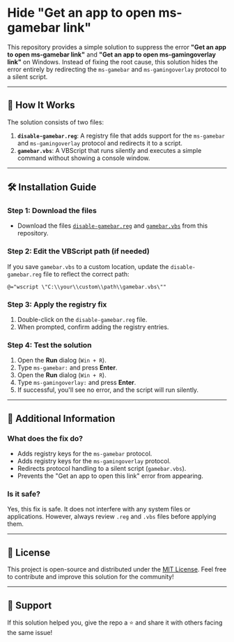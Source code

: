 
# Hide "Get an app to open ms-gamebar link"

This repository provides a simple solution to suppress the error **"Get an app to open ms-gamebar link"** and **"Get an app to open ms-gamingoverlay link"** on Windows. Instead of fixing the root cause, this solution hides the error entirely by redirecting the `ms-gamebar` and `ms-gamingoverlay` protocol to a silent script.

---

## 🚀 How It Works
The solution consists of two files:
1. **`disable-gamebar.reg`**: A registry file that adds support for the `ms-gamebar` and `ms-gamingoverlay` protocol and redirects it to a script.
2. **`gamebar.vbs`**: A VBScript that runs silently and executes a simple command without showing a console window.

---

## 🛠️ Installation Guide
### Step 1: Download the files
- Download the files [`disable-gamebar.reg`](disable-gamebar.reg) and [`gamebar.vbs`](gamebar.vbs) from this repository.

### Step 2: Edit the VBScript path (if needed)
If you save `gamebar.vbs` to a custom location, update the `disable-gamebar.reg` file to reflect the correct path:
```reg
@="wscript \"C:\\your\\custom\\path\\gamebar.vbs\""
```

### Step 3: Apply the registry fix
1. Double-click on the `disable-gamebar.reg` file.
2. When prompted, confirm adding the registry entries.

### Step 4: Test the solution
1. Open the **Run** dialog (`Win + R`).
2. Type `ms-gamebar:` and press **Enter**.
3. Open the **Run** dialog (`Win + R`).
4. Type `ms-gamingoverlay:` and press **Enter**.
5. If successful, you'll see no error, and the script will run silently.

---

## 🧩 Additional Information
### What does the fix do?
- Adds registry keys for the `ms-gamebar` protocol.
- Adds registry keys for the `ms-gamingoverlay` protocol.
- Redirects protocol handling to a silent script (`gamebar.vbs`).
- Prevents the "Get an app to open this link" error from appearing.

### Is it safe?
Yes, this fix is safe. It does not interfere with any system files or applications. However, always review `.reg` and `.vbs` files before applying them.

---

## 📝 License
This project is open-source and distributed under the [MIT License](LICENSE). Feel free to contribute and improve this solution for the community!

---

## 🌟 Support
If this solution helped you, give the repo a ⭐ and share it with others facing the same issue!
